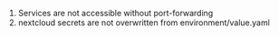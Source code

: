 1) Services are not accessible without port-forwarding
2) nextcloud secrets are not overwritten from environment/value.yaml